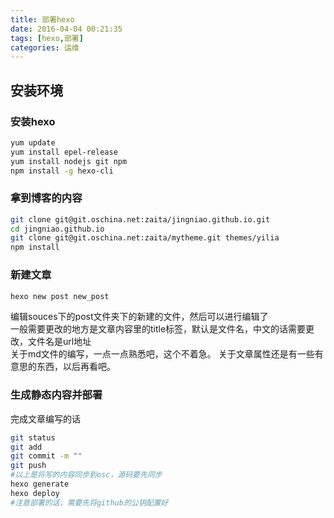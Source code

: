 ```yaml
---
title: 部署hexo
date: 2016-04-04 00:21:35
tags: [hexo,部署]
categories: 运维
---
```


## 安装环境
### 安装hexo
``` bash
yum update
yum install epel-release
yum install nodejs git npm
npm install -g hexo-cli
```
### 拿到博客的内容
``` bash
git clone git@git.oschina.net:zaita/jingniao.github.io.git
cd jingniao.github.io
git clone git@git.oschina.net:zaita/mytheme.git themes/yilia
npm install
```
### 新建文章

``` bash
hexo new post new_post
```
编辑souces下的post文件夹下的新建的文件，然后可以进行编辑了  
一般需要更改的地方是文章内容里的title标签，默认是文件名，中文的话需要更改，文件名是url地址  
关于md文件的编写，一点一点熟悉吧，这个不着急。 
关于文章属性还是有一些有意思的东西，以后再看吧。  
### 生成静态内容并部署
完成文章编写的话
``` bash
git status
git add
git commit -m ""
git push
#以上是将写的内容同步到osc，源码要先同步
hexo generate
hexo deploy
#注意部署的话，需要先将github的公钥配置好
```
